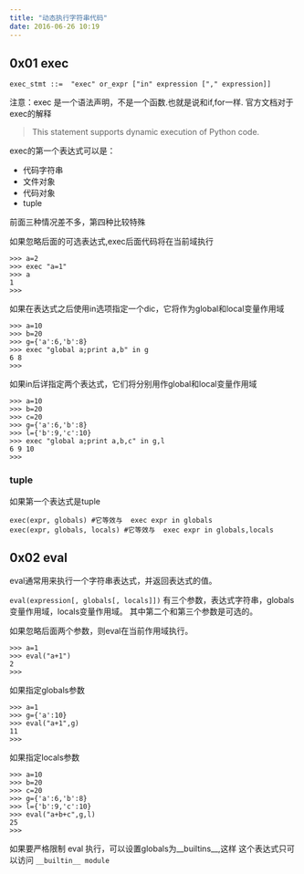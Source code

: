 ```yaml
---
title: "动态执行字符串代码"
date: 2016-06-26 10:19
---
```


## 0x01 exec

`exec_stmt ::=  "exec" or_expr ["in" expression ["," expression]]`

注意：exec 是一个语法声明，不是一个函数.也就是说和if,for一样. 官方文档对于exec的解释

> This statement supports dynamic execution of Python code.

exec的第一个表达式可以是：

* 代码字符串
* 文件对象
* 代码对象
* tuple

前面三种情况差不多，第四种比较特殊

如果忽略后面的可选表达式,exec后面代码将在当前域执行

```
>>> a=2
>>> exec "a=1"
>>> a
1
>>>
```
 
如果在表达式之后使用in选项指定一个dic，它将作为global和local变量作用域

```
>>> a=10
>>> b=20
>>> g={'a':6,'b':8}
>>> exec "global a;print a,b" in g
6 8
>>>
```

如果in后详指定两个表达式，它们将分别用作global和local变量作用域

```
>>> a=10
>>> b=20
>>> c=20
>>> g={'a':6,'b':8}
>>> l={'b':9,'c':10}
>>> exec "global a;print a,b,c" in g,l
6 9 10
>>>
```

### tuple

如果第一个表达式是tuple

```
exec(expr, globals) #它等效与  exec expr in globals
exec(expr, globals, locals) #它等效与  exec expr in globals,locals
```

## 0x02 eval

eval通常用来执行一个字符串表达式，并返回表达式的值。

`eval(expression[, globals[, locals]])` 有三个参数，表达式字符串，globals变量作用域，locals变量作用域。 其中第二个和第三个参数是可选的。

如果忽略后面两个参数，则eval在当前作用域执行。

```
>>> a=1
>>> eval("a+1")
2
>>>
```

如果指定globals参数

```
>>> a=1
>>> g={'a':10}
>>> eval("a+1",g)
11
>>>
```

如果指定locals参数

```
>>> a=10
>>> b=20
>>> c=20
>>> g={'a':6,'b':8}
>>> l={'b':9,'c':10}
>>> eval("a+b+c",g,l)
25
>>>
```

如果要严格限制 eval 执行，可以设置globals为__builtins__,这样 这个表达式只可以访问 `__builtin__ module`


